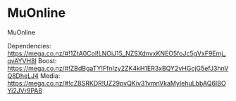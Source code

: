 MuOnline
========

MuOnline


Dependencies: https://mega.co.nz/#!1ZtA0CoI!LNOiJ15_NZSXdnvxKNEO5foJc5gVxF9Emj_qvAYVH8I
Boost: https://mega.co.nz/#!ZBdBgaTY!FfnIzy2ZK4kH1ER3xBQY2vHGcjG5efJ3hnVQ8DheLJ4
Media: https://mega.co.nz/#!cZ8SRKDR!UZ29pvQKiv31vmnVkaMyIehuLbbAQ6IBOYi2JVr9PA8

